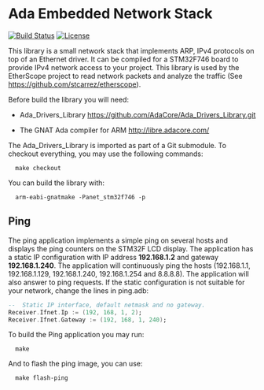 # Ada Embedded Network Stack

[![Build Status](https://img.shields.io/jenkins/s/http/jenkins.vacs.fr/Ada-Enet.svg)](http://jenkins.vacs.fr/job/Ada-Enet/)
[![License](http://img.shields.io/badge/license-APACHE2-blue.svg)](LICENSE)

This library is a small network stack that implements ARP, IPv4 protocols
on top of an Ethernet driver.  It can be compiled for a STM32F746 board
to provide IPv4 network access to your project.  This library is used
by the EtherScope project to read network packets and analyze the traffic
(See https://github.com/stcarrez/etherscope).

Before build the library you will need:

* Ada_Drivers_Library
  https://github.com/AdaCore/Ada_Drivers_Library.git

* The GNAT Ada compiler for ARM
  http://libre.adacore.com/

The Ada_Drivers_Library is imported as part of a Git submodule.  To checkout everything, you may use
the following commands:

```shell
  make checkout
```

You can build the library with:

```shell
  arm-eabi-gnatmake -Panet_stm32f746 -p
```

## Ping

The ping application implements a simple ping on several hosts and displays
the ping counters on the STM32F LCD display.  The application has a static
IP configuration with IP address **192.168.1.2** and gateway **192.168.1.240**.
The application will continuously ping the hosts (192.168.1.1, 192.168.1.129,
192.168.1.240, 192.168.1.254 and 8.8.8.8).  The application will also answer
to ping requests.  If the static configuration is not suitable for your
network, change the lines in ping.adb:

```ada
--  Static IP interface, default netmask and no gateway.
Receiver.Ifnet.Ip := (192, 168, 1, 2);
Receiver.Ifnet.Gateway := (192, 168, 1, 240);
```

To build the Ping application you may run:

```shell
  make
```

And to flash the ping image, you can use:

```shell
  make flash-ping
```

